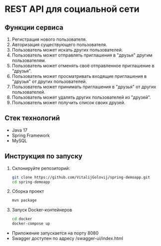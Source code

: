 # REST API для социальной сети

## Функции сервиса

1. Регистрация нового пользователя.
2. Авторизация существующего пользователя.
3. Пользователь может искать других пользователей.
4. Пользователь может отправлять приглашения в "друзья" другим пользователям.
5. Пользователь может отменять своё отправленное приглашение в "друзья".
6. Пользователь может просматривать входящие приглашения в "друзья" от других пользователей.
7. Пользователь может принимать приглашения в "друзья" от других пользователей.
8. Пользователь может удалять других пользователей из "друзей".
9. Пользователь может получить список своих друзей.

## Стек технологий

- Java 17
- Spring Framework
- MySQL

## Инструкция по запуску

1. Склонируйте репозиторий:

   ```bash
   git clone https://github.com/VitalijGolovij/spring-demoapp.git
   cd spring-demoapp
   ```
2. Сборка проект
    ```bash
   mvn package
    ```
3. Запуск Docker-контейнеров
   ```bash
   cd docker
   docker-compose up
   ```
- Приложение запускается на порту 8080
- Swagger доступен по адресу /swagger-ui/index.html

